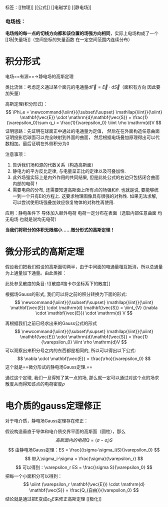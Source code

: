 标签：[[物理]] [[公式]] [[电磁学]] [[静电场]]

### 电场线：

**电场线的每一点的切线方向都和该位置的场强方向相同**，实际上电场构成了一个[[场|矢量场]]（空间坐标的矢量函数 在一定空间范围内连续分布）

# 积分形式

电场==有源==→静电场的高斯定理

类比流体：考虑定义通过某个面元的电通量$d\vec{F} = \vec{E} \cdot\mathrm{d}\vec{S}$（面积有方向 因此要加矢量）

高斯定理(积分形式)：
$$
\Phi_e = \newcommand{\oiint}{{\subset\!\supset} \mathllap{\iint}}{\oiint} \mathbf{\vec{E}} \cdot \mathrm{d}\mathbf{\vec{S}} = \frac{1}{\varepsilon_0}\sum q_i = \frac{1}{\varepsilon_0} \iiint \rho \mathrm{d}V
$$
证明思路：先证明在球面正中通过的电通量为定值， 然后在在外面构造任意曲面 证明投影后球面可以完全映射到外面的曲面， 然后根据电场叠加原理得出可以代数相加。最后证明在外侧积分为0

注意事项：
1. 告诉我们场和源的代数关系（构造高斯面）
2. 静电力的平方反比定律, 与电量呈正比的定律以及可叠加性. 
3. 此外场强实际上是内外作用的共同结果, 但是此处公式的右边只包括闭合曲面内部的电荷 ! 
4. 需要电荷的分布, 还需要知道高斯面上所有点的场强和$\theta$. 也就是说, 要能够统一到一个只有E的方程上. 这要求物理图像具有很强的对称性. 如果无法求解, 可以尝试使用场强叠加效应恢复物体的对称性再使用. 

应用：静电条件下 导体加入额外电荷 电荷一定分布在表面（选取内部任意曲面 均无电场 也就是说均无电荷）

**当我们将积分的体积无限缩小……微分形式的高斯定理！**

# 微分形式的高斯定理

假设我们把我们假设的高斯面切两半，由于中间面的电通量相互抵消，所以总通量为上通量加下通量。由此类推：

此处参见散度的条目: 
![[散度#笛卡尔坐标系下的散度]]

根据场Gauss的形式, 我们可以将之前的积分转换为下面的形式: 
$$
\newcommand{\oiint}{{\subset\!\supset} \mathllap{\iint}}{\oiint} \mathbf{\vec{E}} \cdot \mathrm{d} \mathbf{\vec{S}} = \iiint_{V} (\nabla \cdot \mathbf{\vec{E}}) \cdot \mathrm{d} V
$$

再根据我们之前已经求出来的Gauss公式的形式
$$
\newcommand{\oiint}{{\subset\!\supset} \mathllap{\iint}}{\oiint} \mathbf{\vec{E}} \cdot \mathrm{d}\mathbf{\vec{S}} = \frac{1}{\varepsilon_0} \iiint \rho \mathrm{d}V
$$
可以观察出来积分号之内的东西都是相同的, 所以可以得出以下公式: 
$$
\nabla \cdot \mathbf{\vec{E}} = \frac{\rho}{\varepsilon_0}
$$
这个就是==微分形式的静电场Gauss定理.==

通过这个定理, 我们一旦得知了某一点的场, 那么就一定可以通过对这个点的场求散度从而得知该点的电荷密度$\rho$


# 电介质的gauss定理修正

对于电介质，静电场Gauss定理存在修正：

假设构造垂直于导体和电介质交界平面的高斯面（圆柱），那么
$$
高斯面内的电荷Q = (\sigma-\sigma_i)S
$$
$$
由静电场Gauss定理：ES = \frac{(\sigma-\sigma_i)S}{\varepsilon_0}
$$
$$
带入\sigma_i-\sigma = \frac{\sigma}{\varepsilon_r}
$$
$$
可以得到：\varepsilon_r ES = \frac{\sigma S}{\varepsilon_0}
$$
把每一个小面积分可以得到：
$$
\oiint (\varepsilon_r \mathbf{\vec{E}}) \cdot \mathrm{d} \mathbf{\vec{S}} = \frac{Q_{自由}}{\varepsilon_0}
$$
结论就是通过把E变成$\varepsilon_0 E$来修正高斯定理 [[极化]]
